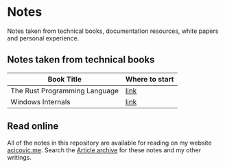 # Notes

Notes taken from technical books, documentation resources, white papers and personal experience.

## Notes taken from technical books

| Book Title | Where to start |
| ---------- | -------------- |
| The Rust Programming Language | [link](/rust-prog-lang.md) |
| Windows Internals | [link](/windows-internals-1.md) |

## Read online

All of the notes in this repository are available for reading on my website
[acicovic.me](https://acicovic.me). Search the [Article archive](https://acicovic.me/articles)
for these notes and my other writings.
